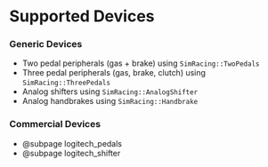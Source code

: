 # Supported Devices

### Generic Devices

* Two pedal peripherals (gas + brake) using `SimRacing::TwoPedals`
* Three pedal peripherals (gas, brake, clutch) using `SimRacing::ThreePedals`
* Analog shifters using `SimRacing::AnalogShifter`
* Analog handbrakes using `SimRacing::Handbrake`

### Commercial Devices

- @subpage logitech_pedals
- @subpage logitech_shifter
